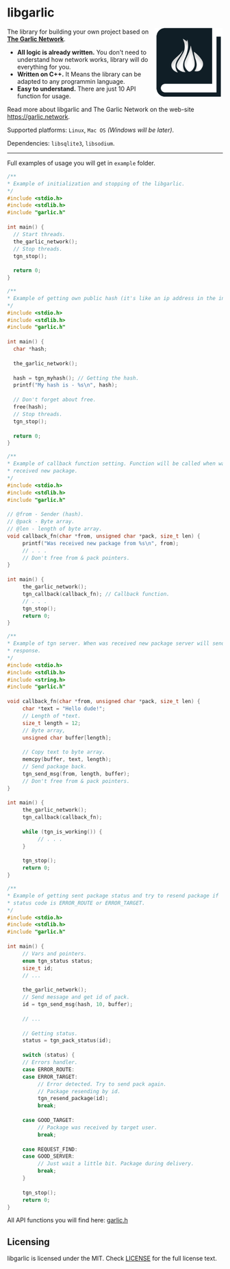 # libgarlic

<img src="https://github.com/mrrva/media/blob/master/libgarlic1.png" align="right"
     alt="libgarlic logo by mrrva" width="160" height="160">

The library for building your own project based on [**The Garlic Network**](https://github.com/The-Garlic-Network/The-Garlic-Network).

* **All logic is already written.** You don't need to understand how network
works, library will do everything for you.
* **Written on C++.** It Means the library can be adapted to any
programmin language.
* **Easy to understand.** There are just 10 API function for usage.

Read more about libgarlic and The Garlic Network on the web-site https://garlic.network.

Supported platforms: `Linux`, `Mac OS` *(Windows will be later)*.

Dependencies: `libsqlite3`, `libsodium`.

---

Full examples of usage you will get in `example` folder.

```C
/** 
* Example of initialization and stopping of the libgarlic.
*/
#include <stdio.h>
#include <stdlib.h>
#include "garlic.h"

int main() {
  // Start threads.
  the_garlic_network();
  // Stop threads.
  tgn_stop();
  
  return 0;
}
```

```C
/** 
* Example of getting own public hash (it's like an ip address in the internet).
*/
#include <stdio.h>
#include <stdlib.h>
#include "garlic.h"

int main() {
  char *hash;

  the_garlic_network();
 
  hash = tgn_myhash(); // Getting the hash.
  printf("My hash is - %s\n", hash);
  
  // Don't forget about free.
  free(hash);
  // Stop threads.
  tgn_stop();
  
  return 0;
}
```

```C
/** 
* Example of callback function setting. Function will be called when was
* received new package.
*/
#include <stdio.h>
#include <stdlib.h>
#include "garlic.h"

// @from - Sender (hash).
// @pack - Byte array.
// @len - length of byte array.
void callback_fn(char *from, unsigned char *pack, size_t len) {
     printf("Was received new package from %s\n", from);
     // . . . 
     // Don't free from & pack pointers.
}

int main() {
     the_garlic_network();
     tgn_callback(callback_fn); // Callback function.
     // . . .
     tgn_stop();
     return 0;
}
```

```C
/** 
* Example of tgn server. When was received new package server will send
* response.
*/
#include <stdio.h>
#include <stdlib.h>
#include <string.h>
#include "garlic.h"

void callback_fn(char *from, unsigned char *pack, size_t len) {
     char *text = "Hello dude!";
     // Length of *text.
     size_t length = 12;
     // Byte array,
     unsigned char buffer[length];
     
     // Copy text to byte array.
     memcpy(buffer, text, length);
     // Send package back.
     tgn_send_msg(from, length, buffer);
     // Don't free from & pack pointers.
}

int main() {
     the_garlic_network();
     tgn_callback(callback_fn);
     
     while (tgn_is_working()) {
          // . . .
     }
     
     tgn_stop();
     return 0;
}
```

```C
/** 
* Example of getting sent package status and try to resend package if
* status code is ERROR_ROUTE or ERROR_TARGET.
*/
#include <stdio.h>
#include <stdlib.h>
#include "garlic.h"

int main() {
     // Vars and pointers.
     enum tgn_status status;
     size_t id;
     // ...
     
     the_garlic_network();
     // Send message and get id of pack.
     id = tgn_send_msg(hash, 10, buffer);
     
     // ...
     
     // Getting status.
     status = tgn_pack_status(id);
     
     switch (status) {
     // Errors handler.
     case ERROR_ROUTE:
     case ERROR_TARGET:
          // Error detected. Try to send pack again.
          // Package resending by id.
          tgn_resend_package(id);
          break;
          
     case GOOD_TARGET:
          // Package was received by target user.
          break;
          
     case REQUEST_FIND:
     case GOOD_SERVER:
          // Just wait a little bit. Package during delivery.
          break;
     }
     
     tgn_stop();
     return 0;
}
```
All API functions you will find here: [garlic.h](https://github.com/The-Garlic-Network/libgarlic/blob/master/src/garlic.h)

## Licensing
libgarlic is licensed under the MIT. Check
[LICENSE](https://github.com/The-Garlic-Network/libgarlic/blob/master/LICENSE) for the full
license text.

